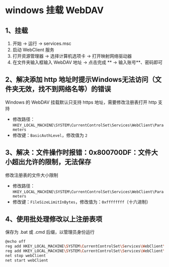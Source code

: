 # windows 挂载 WebDAV

## 1、挂载

1. 开始 -> 运行 -> services.msc
2. 启动 WebClient 服务
3. 打开资源管理器 -> 选择计算机选项卡 -> 打开映射网络驱动器
4. 在文件夹输入框输入 WebDAV 地址 -> 点击完成 ** -> 输入账号**、密码即可

## 2、解决添加 http 地址时提示Windows无法访问（文件夹无效，找不到网络名等）的错误

Windows 的 WebDAV 挂载默认只支持 https 地址，需要修改注册表打开 http 支持

- 修改路径：`HKEY_LOCAL_MACHINE\SYSTEM\CurrentControlSet\Services\WebClient\Parameters`
- 修改键：`BasicAuthLevel`，修改值为 `2`

## 3、解决：文件操作时报错：0x800700DF：文件大小超出允许的限制，无法保存

修改注册表的文件大小限制

- 修改路径：`HKEY_LOCAL_MACHINE\SYSTEM\CurrentControlSet\Services\WebClient\Parameters`
- 修改键：`FileSizeLimitInBytes`，修改值为：`0xffffffff`（十六进制）

## 4、使用批处理修改以上注册表项

保存为 .bat 或 .cmd 后缀，以管理员身份运行

```bash
@echo off
reg add HKEY_LOCAL_MACHINE\SYSTEM\CurrentControlSet\Services\WebClient\Parameters /v BasicAuthLevel /t REG_DWORD /d 2 /f
reg add HKEY_LOCAL_MACHINE\SYSTEM\CurrentControlSet\Services\WebClient\Parameters /v FileSizeLimitInBytes /t REG_DWORD /d 0xffffffff /f
net stop webClient
net start webClient
```